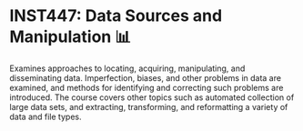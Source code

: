 # INST447: Data Sources and Manipulation 📊
Examines approaches to locating, acquiring, manipulating, and disseminating data. Imperfection, biases, and other problems in data are examined, and methods for identifying and correcting such problems are introduced. The course covers other topics such as automated collection of large data sets, and extracting, transforming, and reformatting a variety of data and file types.
